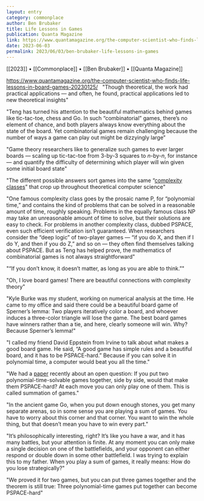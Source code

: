 ```yaml
---
layout: entry
category: commonplace
author: Ben Brubaker
title: Life Lessons in Games
publication: Quanta Magazine
link: https://www.quantamagazine.org/the-computer-scientist-who-finds-life-lessons-in-board-games-20230125/
date: 2023-06-03
permalink: 2023/06/03/ben-brubaker-life-lessons-in-games
---
```


[[2023]] • [[Commonplace]] • [[Ben Brubaker]] • [[Quanta Magazine]]

https://www.quantamagazine.org/the-computer-scientist-who-finds-life-lessons-in-board-games-20230125/
 
"Though theoretical, the work had practical applications — and often, he found, practical applications led to new theoretical insights"

"Teng has turned his attention to the beautiful mathematics behind games like tic-tac-toe, chess and Go. In such “combinatorial” games, there’s no element of chance, and both players always know everything about the state of the board. Yet combinatorial games remain challenging because the number of ways a game can play out might be dizzyingly large"

"Game theory researchers like to generalize such games to ever larger boards — scaling up tic-tac-toe from 3-by-3 squares to *n*-by-*n*, for instance — and quantify the difficulty of determining which player will win given some initial board state"

"The different possible answers sort games into the same “[complexity classes](https://www.quantamagazine.org/tag/computational-complexity)” that crop up throughout theoretical computer science"

"One famous complexity class goes by the prosaic name P, for “polynomial time,” and contains the kind of problems that can be solved in a reasonable amount of time, roughly speaking. Problems in the equally famous class NP may take an unreasonable amount of time to solve, but their solutions are easy to check. For problems in another complexity class, dubbed PSPACE, even such efficient verification isn’t guaranteed. When researchers consider the “deep logic” of two-player games — “if you do X, and then if I do Y, and then if you do Z,” and so on — they often find themselves talking about PSPACE. But as Teng has helped prove, the mathematics of combinatorial games is not always straightforward"

"“If you don’t know, it doesn’t matter, as long as you are able to think.”"

"Oh, I love board games! There are beautiful connections with complexity theory"

"Kyle Burke was my student, working on numerical analysis at the time. He came to my office and said there could be a beautiful board game of Sperner’s lemma: Two players iteratively color a board, and whoever induces a three-color triangle will lose the game. The best board games have winners rather than a tie, and here, clearly someone will win. Why? Because Sperner’s lemma!"

"I called my friend David Eppstein from Irvine to talk about what makes a good board game. He said, “A good game has simple rules and a beautiful board, and it has to be PSPACE-hard.” Because if you can solve it in polynomial time, a computer would beat you all the time."

"We had a [paper](https://arxiv.org/abs/2106.02114) recently about an open question: If you put two polynomial-time-solvable games together, side by side, would that make them PSPACE-hard? At each move you can only play one of them. This is called summation of games."

"In the ancient game Go, when you put down enough stones, you get many separate arenas, so in some sense you are playing a sum of games. You have to worry about this corner and that corner. You want to win the whole thing, but that doesn’t mean you have to win every part."

"It’s philosophically interesting, right? It’s like you have a war, and it has many battles, but your attention is finite. At any moment you can only make a single decision on one of the battlefields, and your opponent can either respond or double down in some other battlefield. I was trying to explain this to my father. When you play a sum of games, it really means: How do you lose strategically?"

"We proved it for two games, but you can put three games together and the theorem is still true: Three polynomial-time games put together can become PSPACE-hard"
